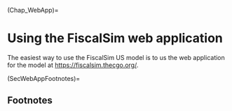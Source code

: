 (Chap_WebApp)=
# Using the FiscalSim web application

The easiest way to use the FiscalSim US model is to us the web application for the model at https://fiscalsim.thecgo.org/.


(SecWebAppFootnotes)=
## Footnotes

<!-- [^citation_note]: See {cite}`AuerbachEtAl:1981,AuerbachEtAl:1983`, {cite}`AuerbachKotlikoff:1983a,AuerbachKotlikoff:1983b,AuerbachKotlikoff:1983c`, and {cite}`AuerbachKotlikoff:1985`. -->
